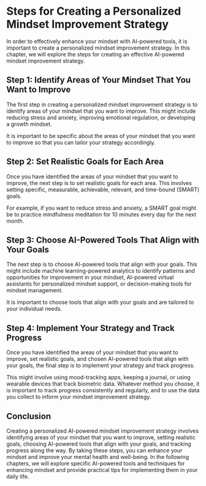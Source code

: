 Steps for Creating a Personalized Mindset Improvement Strategy
==================================================================================================================================

In order to effectively enhance your mindset with AI-powered tools, it is important to create a personalized mindset improvement strategy. In this chapter, we will explore the steps for creating an effective AI-powered mindset improvement strategy.

Step 1: Identify Areas of Your Mindset That You Want to Improve
---------------------------------------------------------------

The first step in creating a personalized mindset improvement strategy is to identify areas of your mindset that you want to improve. This might include reducing stress and anxiety, improving emotional regulation, or developing a growth mindset.

It is important to be specific about the areas of your mindset that you want to improve so that you can tailor your strategy accordingly.

Step 2: Set Realistic Goals for Each Area
-----------------------------------------

Once you have identified the areas of your mindset that you want to improve, the next step is to set realistic goals for each area. This involves setting specific, measurable, achievable, relevant, and time-bound (SMART) goals.

For example, if you want to reduce stress and anxiety, a SMART goal might be to practice mindfulness meditation for 10 minutes every day for the next month.

Step 3: Choose AI-Powered Tools That Align with Your Goals
----------------------------------------------------------

The next step is to choose AI-powered tools that align with your goals. This might include machine learning-powered analytics to identify patterns and opportunities for improvement in your mindset, AI-powered virtual assistants for personalized mindset support, or decision-making tools for mindset management.

It is important to choose tools that align with your goals and are tailored to your individual needs.

Step 4: Implement Your Strategy and Track Progress
--------------------------------------------------

Once you have identified the areas of your mindset that you want to improve, set realistic goals, and chosen AI-powered tools that align with your goals, the final step is to implement your strategy and track progress.

This might involve using mood-tracking apps, keeping a journal, or using wearable devices that track biometric data. Whatever method you choose, it is important to track progress consistently and regularly, and to use the data you collect to inform your mindset improvement strategy.

Conclusion
----------

Creating a personalized AI-powered mindset improvement strategy involves identifying areas of your mindset that you want to improve, setting realistic goals, choosing AI-powered tools that align with your goals, and tracking progress along the way. By taking these steps, you can enhance your mindset and improve your mental health and well-being. In the following chapters, we will explore specific AI-powered tools and techniques for enhancing mindset and provide practical tips for implementing them in your daily life.


